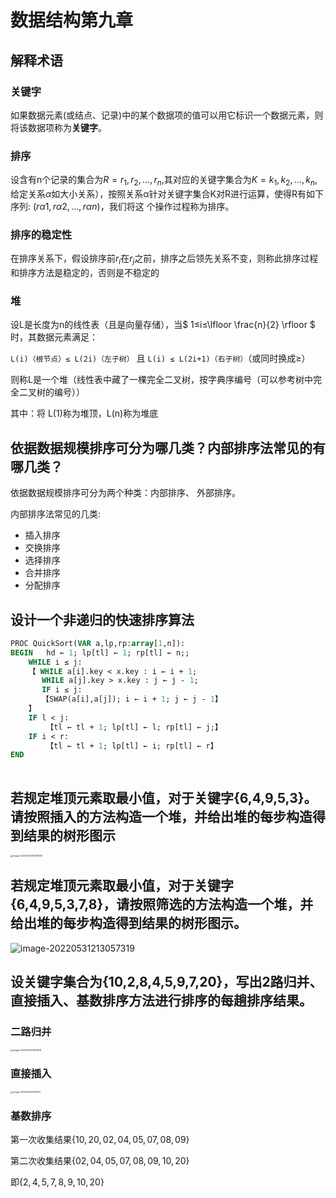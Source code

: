 # 数据结构第九章

## 解释术语

### 关键字

如果数据元素(或结点、记录)中的某个数据项的值可以用它标识一个数据元素，则将该数据项称为**关键字**。

### 排序

设含有n个记录的集合为$R={r_1,r_2,…,r_n}$,其对应的关键字集合为$K={k_1,k_2,…,k_n}$,给定关系$\alpha$如大小关系），按照关系α针对关键字集合K对R进行运算，使得R有如下序列: $(r\alpha1, r\alpha2 ,…, r\alpha n)$，我们将这 个操作过程称为排序。 

### 排序的稳定性

在排序关系下，假设排序前$r_i$在$r_j$之前，排序之后领先关系不变，则称此排序过程和排序方法是稳定的，否则是不稳定的

### 堆

设L是长度为n的线性表（且是向量存储），当$ 1≤i≤\lfloor \frac{n}{2} \rfloor $ 时，其数据元素满足：

`L(i)（根节点）≤ L(2i)（左子树）`  且 `L(i) ≤ L(2i+1)（右子树）`（或同时换成≥）

则称L是一个堆（线性表中藏了一棵完全二叉树，按字典序编号（可以参考树中完全二叉树的编号））

其中：将  L(1)称为堆顶，L(n)称为堆底

## 依据数据规模排序可分为哪几类？内部排序法常见的有哪几类？

依据数据规模排序可分为两个种类：内部排序、 外部排序。

内部排序法常见的几类:
- 插入排序
- 交换排序
- 选择排序
- 合并排序
- 分配排序	

## 设计一个非递归的快速排序算法

```pascal
PROC QuickSort(VAR a,lp,rp:array[1,n]):
BEGIN	hd ← 1; lp[tl] ← 1; rp[tl] ← n;;
	WHILE i ≤ j:
	【 WHILE a[i].key < x.key : i ← i + 1;
	   WHILE a[j].key > x.key : j ← j - 1;
	   IF i ≤ j:
	   【SWAP(a[i],a[j]); i ← i + 1; j ← j - 1】
	】
	IF l < j:
		【tl ← tl + 1; lp[tl] ← l; rp[tl] ← j;】
	IF i < r:
		【tl ← tl + 1; lp[tl] ← i; rp[tl] ← r】
END
	
```



## 若规定堆顶元素取最小值，对于关键字{6,4,9,5,3}。请按照插入的方法构造一个堆，并给出堆的每步构造得到结果的树形图示

<img src="https://tuchuang-wtyqqq.obs.cn-north-4.myhuaweicloud.com/image-20220531213038436.png" alt="image-20220531213038436" style="zoom: 25%;" />

## 若规定堆顶元素取最小值，对于关键字{6,4,9,5,3,7,8}，请按照筛选的方法构造一个堆，并给出堆的每步构造得到结果的树形图示。

![image-20220531213057319](https://tuchuang-wtyqqq.obs.cn-north-4.myhuaweicloud.com/image-20220531213057319.png)

## 设关键字集合为{10,2,8,4,5,9,7,20}，写出2路归并、直接插入、基数排序方法进行排序的每趟排序结果。

### 二路归并

<img src="https://tuchuang-wtyqqq.obs.cn-north-4.myhuaweicloud.com/image-20220531213108241.png" alt="image-20220531213108241" style="zoom:25%;" />

### 直接插入

<img src="https://tuchuang-wtyqqq.obs.cn-north-4.myhuaweicloud.com/image-20220531213116871.png" alt="image-20220531213116871" style="zoom:25%;" />

### 基数排序

第一次收集结果$\{10,20,02,04,05,07,08,09\}$

第二次收集结果$\{02,04,05,07,08,09,10,20\}$

即$\{2,4,5,7,8,9,10,20\}$